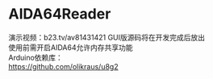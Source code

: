 # AIDA64Reader  
演示视频：b23.tv/av81431421
GUI版源码将在开发完成后放出  
使用前需开启AIDA64允许内存共享功能  
Arduino依赖库：  
https://github.com/olikraus/u8g2  
